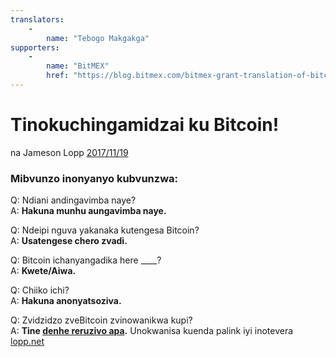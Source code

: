 ```yaml
---
translators: 
    - 
        name: "Tebogo Makgakga"
supporters: 
    - 
        name: "BitMEX"
        href: "https://blog.bitmex.com/bitmex-grant-translation-of-bitcoin-content-into-african-languages/"
---
```

# Tinokuchingamidzai ku Bitcoin!

na Jameson Lopp [2017/11/19](https://twitter.com/lopp/status/932350908461133825)

<LanguageDropdown/>

### Mibvunzo inonyanyo kubvunzwa:

Q: Ndiani andingavimba naye?  
A: **Hakuna munhu aungavimba naye.**

Q: Ndeipi nguva yakanaka kutengesa Bitcoin?  
A: **Usatengese chero zvadi.**

Q: Bitcoin ichanyangadika here ____?  
A: **Kwete/Aiwa.**

Q: Chiiko ichi?  
A: **Hakuna anonyatsoziva.**


Q: Zvidzidzo zveBitcoin zvinowanikwa kupi?  
A: **Tine [denhe reruzivo apa](/int/en/translations/).** Unokwanisa kuenda palink iyi inotevera [lopp.net](https://www.lopp.net/bitcoin-information.html)
